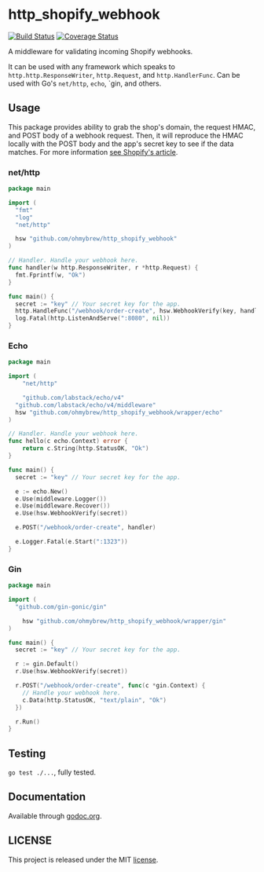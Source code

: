 # http_shopify_webhook

[![Build Status](https://secure.travis-ci.org/ohmybrew/http_shopify_webhook.png?branch=master)](http://travis-ci.org/ohmybrew/http_shopify_webhook)
[![Coverage Status](https://coveralls.io/repos/github/ohmybrew/http_shopify_webhook/badge.svg?branch=master)](https://coveralls.io/github/ohmybrew/http_shopify_webhook?branch=master)

A middleware for validating incoming Shopify webhooks.

It can be used with any framework which speaks to `http.http.ResponseWriter`, `http.Request`, and `http.HandlerFunc`. Can be used with Go's `net/http`, `echo`, `gin, and others.

## Usage

This package provides ability to grab the shop's domain, the request HMAC, and POST body of a webhook request. Then, it will reproduce the HMAC locally with the POST body and the app's secret key to see if the data matches. For more information [see Shopify's article](https://help.shopify.com/en/api/getting-started/webhooks).

### net/http

```go
package main

import (
  "fmt"
  "log"
  "net/http"

  hsw "github.com/ohmybrew/http_shopify_webhook"
)

// Handler. Handle your webhook here.
func handler(w http.ResponseWriter, r *http.Request) {
  fmt.Fprintf(w, "Ok")
}

func main() {
  secret := "key" // Your secret key for the app.
  http.HandleFunc("/webhook/order-create", hsw.WebhookVerify(key, handler))
  log.Fatal(http.ListenAndServe(":8080", nil))
}
```

### Echo

```go
package main

import (
	"net/http"

	"github.com/labstack/echo/v4"
  "github.com/labstack/echo/v4/middleware"
  hsw "github.com/ohmybrew/http_shopify_webhook/wrapper/echo"
)

// Handler. Handle your webhook here.
func hello(c echo.Context) error {
	return c.String(http.StatusOK, "Ok")
}

func main() {
  secret := "key" // Your secret key for the app.

  e := echo.New()
  e.Use(middleware.Logger())
  e.Use(middleware.Recover())
  e.Use(hsw.WebhookVerify(secret))

  e.POST("/webhook/order-create", handler)

  e.Logger.Fatal(e.Start(":1323"))
}
```

### Gin

```go
package main

import (
  "github.com/gin-gonic/gin"

	hsw "github.com/ohmybrew/http_shopify_webhook/wrapper/gin"
)

func main() {
  secret := "key" // Your secret key for the app.

  r := gin.Default()
  r.Use(hsw.WebhookVerify(secret))

  r.POST("/webhook/order-create", func(c *gin.Context) {
    // Handle your webhook here.
    c.Data(http.StatusOK, "text/plain", "Ok")
  })

  r.Run()
}
```

## Testing

`go test ./...`, fully tested.

## Documentation

Available through [godoc.org](https://godoc.org/github.com/ohmybrew/http_shopify_webhook).

## LICENSE

This project is released under the MIT [license](https://github.com/ohmybrew/http_shopify_webhook/blob/master/LICENSE).
